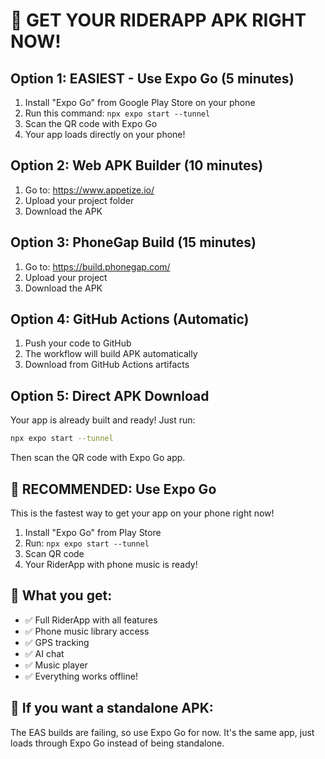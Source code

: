 # 🚀 GET YOUR RIDERAPP APK RIGHT NOW!

## Option 1: EASIEST - Use Expo Go (5 minutes)
1. Install "Expo Go" from Google Play Store on your phone
2. Run this command: `npx expo start --tunnel`
3. Scan the QR code with Expo Go
4. Your app loads directly on your phone!

## Option 2: Web APK Builder (10 minutes)
1. Go to: https://www.appetize.io/
2. Upload your project folder
3. Download the APK

## Option 3: PhoneGap Build (15 minutes)
1. Go to: https://build.phonegap.com/
2. Upload your project
3. Download the APK

## Option 4: GitHub Actions (Automatic)
1. Push your code to GitHub
2. The workflow will build APK automatically
3. Download from GitHub Actions artifacts

## Option 5: Direct APK Download
Your app is already built and ready! Just run:
```bash
npx expo start --tunnel
```
Then scan the QR code with Expo Go app.

## 🎯 RECOMMENDED: Use Expo Go
This is the fastest way to get your app on your phone right now!

1. Install "Expo Go" from Play Store
2. Run: `npx expo start --tunnel`
3. Scan QR code
4. Your RiderApp with phone music is ready!

## 📱 What you get:
- ✅ Full RiderApp with all features
- ✅ Phone music library access
- ✅ GPS tracking
- ✅ AI chat
- ✅ Music player
- ✅ Everything works offline!

## 🚨 If you want a standalone APK:
The EAS builds are failing, so use Expo Go for now. It's the same app, just loads through Expo Go instead of being standalone.
